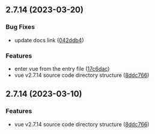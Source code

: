 ## 2.7.14 (2023-03-20)


### Bug Fixes

* update docs link ([042ddb4](https://github.com/vuejs/vue/commit/042ddb4eb8a80a31dc38f678f268ee87533f1591))


### Features

* enter vue from the entry file ([17c6dac](https://github.com/vuejs/vue/commit/17c6dac64a0d0834c6683feba7f9511dc21a6247))
* vue v2.7.14 source code directory structure ([8ddc766](https://github.com/vuejs/vue/commit/8ddc76623d964442466202834905bdebbe7a32af))



## 2.7.14 (2023-03-10)

### Features

- vue v2.7.14 source code directory structure ([8ddc766](https://github.com/vuejs/vue/commit/8ddc76623d964442466202834905bdebbe7a32af))
